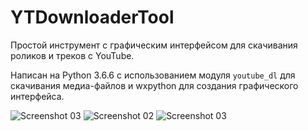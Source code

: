 # YTDownloaderTool
Простой инструмент с графическим интерфейсом для скачивания роликов и треков с YouTube.

Написан на Python 3.6.6 с использованием модуля `youtube_dl` для скачивания медиа-файлов и wxpython для создания графического интерфейса.

![Screenshot 03](http://images.vfl.ru/ii/1543839628/b85a69be/24454170.png)
![Screenshot 02](http://images.vfl.ru/ii/1543839628/ce9b8a08/24454172.png)
![Screenshot 03](http://images.vfl.ru/ii/1543839628/2babb7f1/24454173.png)
